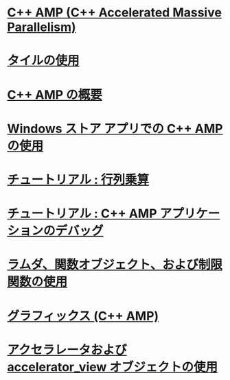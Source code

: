 # [C++ AMP (C++ Accelerated Massive Parallelism)](cpp-amp-cpp-accelerated-massive-parallelism.md)
# [タイルの使用](using-tiles.md)
# [C++ AMP の概要](cpp-amp-overview.md)
# [Windows ストア アプリでの C++ AMP の使用](using-cpp-amp-in-windows-store-apps.md)
# [チュートリアル : 行列乗算](walkthrough-matrix-multiplication.md)
# [チュートリアル : C++ AMP アプリケーションのデバッグ](walkthrough-debugging-a-cpp-amp-application.md)
# [ラムダ、関数オブジェクト、および制限関数の使用](using-lambdas-function-objects-and-restricted-functions.md)
# [グラフィックス (C++ AMP)](graphics-cpp-amp.md)
# [アクセラレータおよび accelerator_view オブジェクトの使用](using-accelerator-and-accelerator-view-objects.md)
